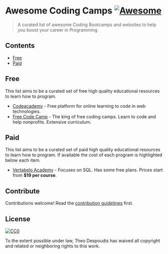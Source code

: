 # Awesome Coding Camps [![Awesome](https://cdn.rawgit.com/sindresorhus/awesome/d7305f38d29fed78fa85652e3a63e154dd8e8829/media/badge.svg)](https://github.com/sindresorhus/awesome)

> A curated list of awesome Coding Bootcamps and websites to help you boost your career in Programming


## Contents

- [Free](#Free)
- [Paid](#Paid)


## Free

This list aims to be a curated set of free high quality educational resources to learn how to program. 

- [Codeacademy](http://www.codecademy.com/) - Free platform for online learning to code in web technologies.
- [Free Code Camp](http://www.freecodecamp.com/) - The king of free coding camps. Learn to code and help nonprofits. Extensive curriculum.

## Paid

This list aims to be a curated set of paid high quality educational resources to learn how to program. If available
the cost of each program is highlighted below each item.

- [Vertabelo Academy](https://academy.vertabelo.com/) - Focuses on SQL. Has some free plans. Prices start from **$19 per course**.


## Contribute

Contributions welcome! Read the [contribution guidelines](contributing.md) first.


## License

[![CC0](http://mirrors.creativecommons.org/presskit/buttons/88x31/svg/cc-zero.svg)](http://creativecommons.org/publicdomain/zero/1.0)

To the extent possible under law, Theo Despoudis has waived all copyright and
related or neighboring rights to this work.
